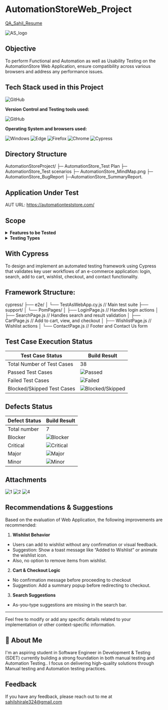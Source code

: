 # AutomationStoreWeb_Project

 [QA_Sahil_Resume](https://drive.google.com/file/d/1-QZGgsFeTayxeH_VfWMeBfx7hbrphyw-/view?usp=sharing)

![AS_logo](https://github.com/user-attachments/assets/d73fda4d-d7af-4602-8126-c95d81b54e53)




## Objective

To perform Functional and Automation as well as  Usability Testing on the AutomationStore Web Application, ensure compatibility across various browsers and address any performance issues.

## Tech Stack used in this Project

<img alt="GitHub" src="https://automationteststore.com/resources/image/18/7a/8.png" />

**Version Control and Testing tools used:**

<img alt="GitHub" src="https://img.shields.io/badge/GitHub-181717?logo=github&logoColor=white&style=flat" />

**Operating System and browsers used:**

<img alt="Windows" src="https://img.shields.io/badge/Windows-00ADEF?logo=windows&logoColor=white&style=flat" />
<img alt="Edge" src="https://img.shields.io/badge/Edge-5C2D91?logo=microsoft-edge&logoColor=white&style=flat" />
<img alt="Firefox" src="https://img.shields.io/badge/Firefox-FF9500?logo=firefox-browser&logoColor=white&style=flat" />
<img alt="Chrome" src="https://img.shields.io/badge/Chrome-4285F4?logo=google-chrome&logoColor=white&style=flat" />
<img alt="Cypress" src="https://github.com/user-attachments/assets/bebb5d6b-9232-4ee0-b095-cbf69654941f" />

## Directory Structure
AutomationStoreProject/
├─ AutomationStore_Test Plan
├─ AutomationStore_Test scenarios
├─ AutomationStore_MindMap.png
├─ AutomationStore_BugReport
├─AutomationStore_SummaryReport.

## Application Under Test 

AUT URL: https://automationteststore.com/

## Scope 
<details>
<summary><strong>Features to be Tested</strong></summary>


- Login
- Product Search 
- Add to Cart
- Checkout
- WishList
- Footer/Contact Us 



</details>

<details>
<summary><strong>Testing Types</strong></summary>

- Functional Testing
- Automation Testing 
- Usability Testing
- Compatibility Testing

</details>

## With Cypress
To design and implement an automated testing framework using Cypress that validates key user workflows of an e-commerce application: login,
 search, add to cart, wishlist, checkout, and contact functionality.

 ## Framework Structure:

 cypress/
├── e2e/
│   └── TestAsWebApp.cy.js            // Main test suite
├── support/
│   └── PomPages/
│       ├── LoginPage.js           // Handles login actions
│       ├── SearchPage.js          // Handles search and result validation
│       ├── CartPage.js            // Add to cart, view, and checkout
│       ├── WishlistPage.js        // Wishlist actions
│       └── ContactPage.js         // Footer and Contact Us form




## Test Case Execution Status

| Test Case Status            | Build Result        |
|-----------------------------|---------------------|
| Total Number of Test Cases  | 38                |
| Passed Test Cases           | ![Passed](https://img.shields.io/badge/-31-green) |
| Failed Test Cases           | ![Failed](https://img.shields.io/badge/-7-red) |
| Blocked/Skipped Test Cases  | ![Blocked/Skipped](https://img.shields.io/badge/-0-yellow) |

## Defects Status

| Defect Status   | Build Result |        
|-----------------|--------------|
| Total number    | 7          |                  
| Blocker         | ![Blocker](https://img.shields.io/badge/-0-red) |
| Critical        | ![Critical](https://img.shields.io/badge/-1-orange) |
| Major           | ![Major](https://img.shields.io/badge/-1-yellow) |
| Minor           | ![Minor](https://img.shields.io/badge/-5-green) |   





## Attachments

![1](https://github.com/user-attachments/assets/d5e12611-7576-4187-9bc6-2700abd49f09)
![2](https://github.com/user-attachments/assets/2a5c012d-512e-4621-bcd0-7ddeb0107a6b)
![4](https://github.com/user-attachments/assets/5cd5b7bb-14f3-423c-9271-d420ecf0a4a5)



## Recommendations & Suggestions

Based on the evaluation of Web Application, the following improvements are recommended:

1. **Wishlist Behavior**
-	Users can add to wishlist without any confirmation or visual feedback.
-	 Suggestion: Show a toast message like “Added to Wishlist” or animate the wishlist icon.
-	Also, no option to remove items from wishlist.

2. **Cart & Checkout Logic**
-	No confirmation message before proceeding to checkout
-	 Suggestion: Add a summary popup before redirecting to checkout.

3. **Search Suggestions** 
-	As-you-type suggestions are missing in the search bar.


---

Feel free to modify or add any specific details related to your implementation or other context-specific information.

## 🚀 About Me

I'm an  aspiring student in Software Engineer in Development & Testing (SDET) currently building a strong foundation in both manual testing and Automation Testing.. I focus on delivering high-quality solutions through Manual testing and Automation testing practices.

## Feedback

If you have any feedback, please reach out to me at sahilshirale324@gmail.com
